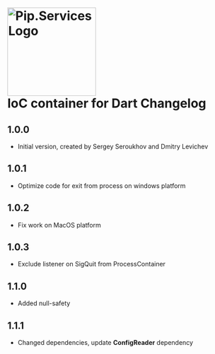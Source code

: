 # <img src="https://uploads-ssl.webflow.com/5ea5d3315186cf5ec60c3ee4/5edf1c94ce4c859f2b188094_logo.svg" alt="Pip.Services Logo" width="200"> <br/> IoC container for Dart Changelog

## 1.0.0

- Initial version, created by Sergey Seroukhov and Dmitry Levichev

## 1.0.1

- Optimize code for exit from process on windows platform

## 1.0.2

- Fix work on MacOS platform

## 1.0.3

- Exclude listener on SigQuit from ProcessContainer

## 1.1.0

- Added null-safety

## 1.1.1

- Changed dependencies, update **ConfigReader** dependency
